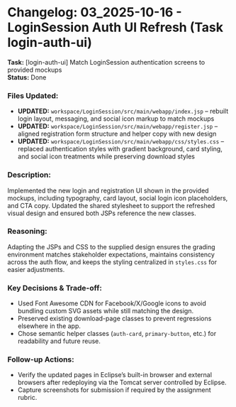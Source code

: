 # Changelog: 03_2025-10-16 - LoginSession Auth UI Refresh (Task login-auth-ui)

**Task:** [login-auth-ui] Match LoginSession authentication screens to provided mockups  
**Status:** Done

### Files Updated:
- **UPDATED:** `workspace/LoginSession/src/main/webapp/index.jsp` – rebuilt login layout, messaging, and social icon markup to match mockups
- **UPDATED:** `workspace/LoginSession/src/main/webapp/register.jsp` – aligned registration form structure and helper copy with new design
- **UPDATED:** `workspace/LoginSession/src/main/webapp/css/styles.css` – replaced authentication styles with gradient background, card styling, and social icon treatments while preserving download styles

### Description:
Implemented the new login and registration UI shown in the provided mockups, including typography, card layout, social login icon placeholders, and CTA copy. Updated the shared stylesheet to support the refreshed visual design and ensured both JSPs reference the new classes.

### Reasoning:
Adapting the JSPs and CSS to the supplied design ensures the grading environment matches stakeholder expectations, maintains consistency across the auth flow, and keeps the styling centralized in `styles.css` for easier adjustments.

### Key Decisions & Trade-off:
- Used Font Awesome CDN for Facebook/X/Google icons to avoid bundling custom SVG assets while still matching the design.
- Preserved existing download-page classes to prevent regressions elsewhere in the app.
- Chose semantic helper classes (`auth-card`, `primary-button`, etc.) for readability and future reuse.

### Follow-up Actions:
- Verify the updated pages in Eclipse’s built-in browser and external browsers after redeploying via the Tomcat server controlled by Eclipse.
- Capture screenshots for submission if required by the assignment rubric.
